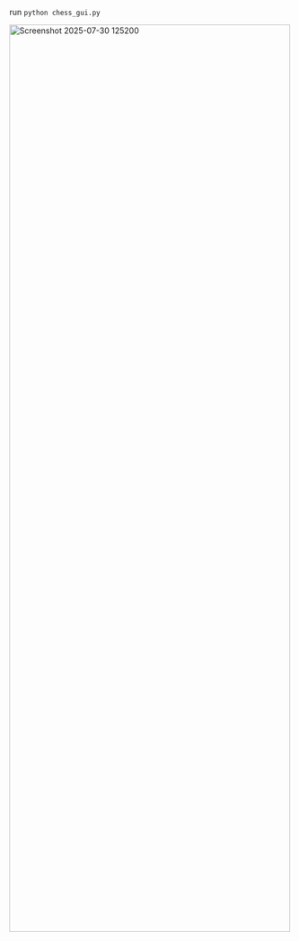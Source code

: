 run `python chess_gui.py`

<img width="500" height="1615" alt="Screenshot 2025-07-30 125200" src="https://github.com/user-attachments/assets/c1cb015d-17fc-4b02-a5ba-ac4a2168e4ed" />
